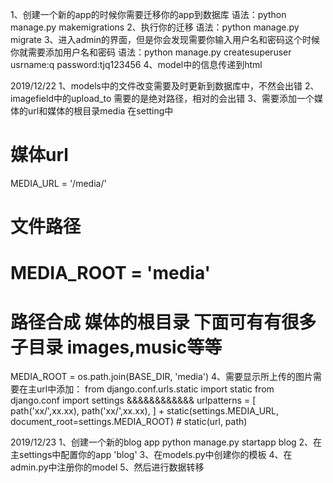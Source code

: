 1、创建一个新的app的时候你需要迁移你的app到数据库
语法：python manage.py makemigrations
2、执行你的迁移
语法：python manage.py migrate
3、进入admin的界面，但是你会发现需要你输入用户名和密码这个时候你就需要添加用户名和密码
语法：python manage.py createsuperuser
usrname:q
password:tjq123456
4、model中的信息传递到html

2019/12/22
1、models中的文件改变需要及时更新到数据库中，不然会出错
2、imagefield中的upload_to 需要的是绝对路径，相对的会出错
3、需要添加一个媒体的url和媒体的根目录media 在setting中
# 媒体url
MEDIA_URL = '/media/'
# 文件路径
# MEDIA_ROOT = 'media'
# 路径合成 媒体的根目录 下面可有有很多子目录 images,music等等
MEDIA_ROOT = os.path.join(BASE_DIR, 'media')
4、需要显示所上传的图片需要在主url中添加：
from django.conf.urls.static import static
from django.conf import settings
&&&&&&&&&&&&
urlpatterns = [
    path('xx/',xx.xx),
    path('xx/',xx.xx),
] + static(settings.MEDIA_URL, document_root=settings.MEDIA_ROOT)	# static(url, path)

2019/12/23
1、创建一个新的blog app
python manage.py startapp blog
2、在主settings中配置你的app 'blog'
3、在models.py中创建你的模板
4、在admin.py中注册你的model
5、然后进行数据转移